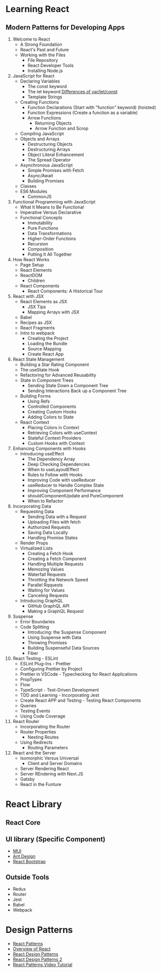 # Learning React
## Modern Patterns for Developing Apps

1. Welcome to React
   - A Strong Foundation
   - React's Past and Future
   - Working with the Files
     - File Repository
     - React Developer Tools
     - Installing Node.js
2. JavaScript for React
   - Declaring Variables
     - The const keyword
     - The let keyword [Differences of var/let/const](https://www.freecodecamp.org/news/var-let-and-const-whats-the-difference/)
     - Template Strings
   - Creating Functions
     - Function Declarations (Start with "function" keyword) (hoisted)
     - Function Expressions (Create a function as a variable)
     - Arrow Functions
       - Returning Objects
       - Arrow Function and Scrop
   - Compiling JavaScript
   - Objects and Arrays
     - Destructuring Objects
     - Destructuring Arrays
     - Object Literal Enhancement
     - The Spread Operator
   - Asynchronous JavaScript
     - Simple Promises with Fetch
     - Async/Await
     - Building Promises
   - Classes
   - ES6 Modules
     - CommonJS
3. Functional Programming with JavaScript
   - What It Means to Be Functional
   - Imperative Versus Declarative
   - Functional Concepts
     - Immutability
     - Pure Functions
     - Data Transformations
     - Higher-Order Functions
     - Recursion
     - Composition
     - Putting It All Together
4. How React Works
   - Page Setup
   - React Elements
   - ReactDOM
     - Children
   - React Components
     - React Components: A Historical Tour
5. React with JSX
   - React Elements as JSX
     - JSX Tips
     - Mapping Arrays with JSX
   - Babel
   - Recipes as JSX
   - React Fragments
   - Intro to webpack
     - Creating the Project
     - Loading the Bundle
     - Source Mapping
     - Create React App
6. React State Management
   - Building a Star Rating Component
   - The useState Hook
   - Refactoring for Advanced Reusability
   - State in Component Trees
     - Sending State Down a Component Tree
     - Sending Interactions Back up a Component Tree
   - Building Forms
     - Using Refs
     - Controlled Components
     - Creating Custom Hooks
     - Adding Colors to State
   - React Context
     - Placing Colors in Context
     - Retrieving Colors with useContext
     - Stateful Context Providers
     - Custom Hooks with Context
7. Enhancing Components with Hooks
   - Introducing useEffect
     - The Dependency Array
     - Deep Checking Dependencies
     - When to useLayoutEffect
     - Rules to Follow with Hooks
     - Improving Code with useReducer
     - useReducer to Handle Complex State
     - Improving Component Performance
     - shouldComponentUpdate and PureComponent
     - When to Refactor
8. Incorporating Data
   - Requesting Data
     - Sending Data with a Request
     - Uploading Files with fetch
     - Authorized Requests
     - Saving Data Locally
     - Handling Promise States
   - Render Props
   - Virtualized Lists
     - Creating a Fetch Hook
     - Creating a Fetch Component
     - Handling Multiple Requests
     - Memozing Values
     - Waterfall Requests
     - Throttling the Network Speed
     - Parallel Rqquests
     - Waiting for Values
     - Canceling Requests
   - Introducing GraphQL
     - GitHub GraphQL API
     - Making a GraphQL Request
9.  Suspense
    - Error Boundaries
    - Code Splitting
      - Introducing: the Suspense Component
      - Using Suspense with Data
      - Throwing Promises
      - Building Suspenseful Data Sources
      - Fiber
10.  React Testing
    - ESLint
      - ESLint Plug-Ins
    - Prettier
      - Configuring Prettier by Project
      - Prettier in VSCode
    - Typechecking for React Applications
      - PropTypes
      - Flow
      - TypeScript
    - Test-Driven Development
      - TDD and Learning
    - Incorporating Jest
      - Create React APP and Testing
    - Testing React Components
      - Queries
      - Testing Events
      - Using Code Coverage
11. React Router
    - Incorporating the Router
    - Router Properties
      - Nesting Routes
    - Using Redirects
      - Routing Parameters
12. React and the Server
    - Isomorphic Versus Universal
      - Client and Server Domains
    - Server Rendering React
    - Server REndering with Next.JS
    - Gatsby
    - React in the Funture


# React Library
## React Core

## UI library (Specific Component)
- [MUI](https://mui.com/)
- [Ant Design](https://ant.design/)
- [React Bootstrap](https://react-bootstrap.github.io/)

## Outside Tools
- Redux
- Router
- Jest
- Babel
- Webpack

# Design Patterns
- [React Patterns](https://reactpatterns.com/)
- [Overview of React](https://www.patterns.dev/posts/reactjs)
- [React Design Patterns](https://blog.logrocket.com/react-design-patterns/)
- [React Design Patterns 2](https://aglowiditsolutions.com/blog/react-design-patterns/)
- [React Patterns Video Tutorial](https://www.youtube.com/watch?v=iOSKV2rmj-A)